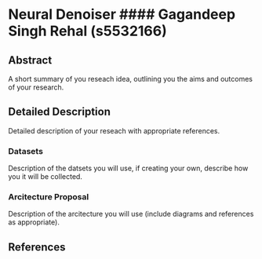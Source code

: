 # Neural Denoiser  #### Gagandeep Singh Rehal (s5532166)

## Abstract

A short summary of you reseach idea, outlining you the aims and outcomes of your research.

## Detailed Description

Detailed description of your reseach with appropriate references.

### Datasets

Description of the datsets you will use, if creating your own, describe how you it will be collected.

### Arcitecture Proposal

Description of the arcitecture you will use (include diagrams and references as appropriate).

## References



